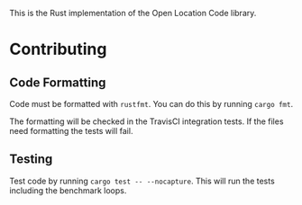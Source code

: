 This is the Rust implementation of the Open Location Code library.

# Contributing

## Code Formatting

Code must be formatted with `rustfmt`. You can do this by running `cargo fmt`.

The formatting will be checked in the TravisCI integration tests. If the files
need formatting the tests will fail.

## Testing

Test code by running `cargo test -- --nocapture`. This will run the tests
including the benchmark loops.

